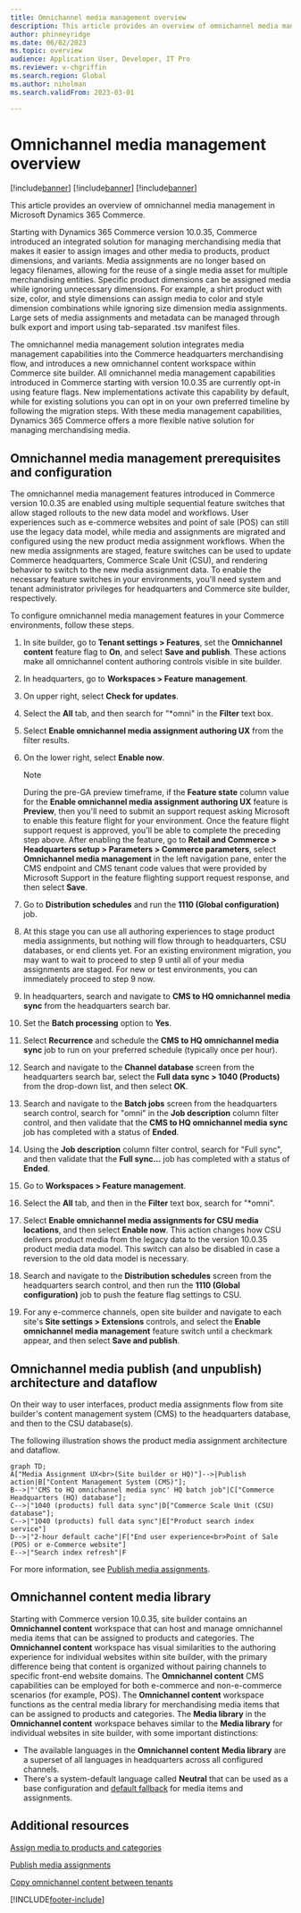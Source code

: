 ```yaml
---
title: Omnichannel media management overview
description: This article provides an overview of omnichannel media management in Microsoft Dynamics 365 Commerce.
author: phinneyridge
ms.date: 06/02/2023
ms.topic: overview
audience: Application User, Developer, IT Pro
ms.reviewer: v-chgriffin
ms.search.region: Global
ms.author: niholman
ms.search.validFrom: 2023-03-01

---
```


# Omnichannel media management overview

[!include[banner](../includes/banner.md)]
[!include[banner](../includes/preview-banner.md)]
[!include[banner](../includes/production-ready-preview-banner.md)]

This article provides an overview of omnichannel media management in Microsoft Dynamics 365 Commerce.

Starting with Dynamics 365 Commerce version 10.0.35, Commerce introduced an integrated solution for managing merchandising media that makes it easier to assign images and other media to products, product dimensions, and variants. Media assignments are no longer based on legacy filenames, allowing for the reuse of a single media asset for multiple merchandising entities. Specific product dimensions can be assigned media while ignoring unnecessary dimensions. For example, a shirt product with size, color, and style dimensions can assign media to color and style dimension combinations while ignoring size dimension media assignments. Large sets of media assignments and metadata can be managed through bulk export and import using tab-separated .tsv manifest files. 

The omnichannel media management solution integrates media management capabilities into the Commerce headquarters merchandising flow, and introduces a new omnichannel content workspace within Commerce site builder. All omnichannel media management capabilities introduced in Commerce starting with version 10.0.35 are currently opt-in using feature flags. New implementations activate this capability by default, while for existing solutions you can opt in on your own preferred timeline by following the migration steps. With these media management capabilities, Dynamics 365 Commerce offers a more flexible native solution for managing merchandising media.

<!-- ## Omnichannel media management how-to guides-->

## Omnichannel media management prerequisites and configuration

The omnichannel media management features introduced in Commerce version 10.0.35 are enabled using multiple sequential feature switches that allow staged rollouts to the new data model and workflows. User experiences such as e-commerce websites and point of sale (POS) can still use the legacy data model, while media and assignments are migrated and configured using the new product media assignment workflows. When the new media assignments are staged, feature switches can be used to update Commerce headquarters, Commerce Scale Unit (CSU), and rendering behavior to switch to the new media assignment data. To enable the necessary feature switches in your environments, you'll need system and tenant administrator privileges for headquarters and Commerce site builder, respectively.

To configure omnichannel media management features in your Commerce environments, follow these steps.

1. In site builder, go to **Tenant settings \> Features**, set the **Omnichannel content** feature flag to **On**, and select **Save and publish**. These actions make all omnichannel content authoring controls visible in site builder.
2. In headquarters, go to **Workspaces \> Feature management**.
3. On upper right, select **Check for updates**.
4. Select the **All** tab, and then search for "\*omni" in the **Filter** text box. 
5. Select **Enable omnichannel media assignment authoring UX** from the filter results.
6. On the lower right, select **Enable now**.  

    > [!NOTE]
    > During the pre-GA preview timeframe, if the **Feature state** column value for the **Enable omnichannel media assignment authoring UX** feature is **Preview**, then you'll need to submit an support request asking Microsoft to enable this feature flight for your environment. Once the feature flight support request is approved, you'll be able to complete the preceding step above. After enabling the feature, go to **Retail and Commerce \> Headquarters setup \> Parameters \> Commerce parameters**, select **Omnichannel media management** in the left navigation pane, enter the CMS endpoint and CMS tenant code values that were provided by Microsoft Support in the feature flighting support request response, and then select **Save**.

7. Go to **Distribution schedules** and run the **1110 (Global configuration)** job.
8. At this stage you can use all authoring experiences to stage product media assignments, but nothing will flow through to headquarters, CSU databases, or end clients yet. For an existing environment migration, you may want to wait to proceed to step 9 until all of your media assignments are staged. For new or test environments, you can immediately proceed to step 9 now.
9. In headquarters, search and navigate to **CMS to HQ omnichannel media sync** from the headquarters search bar.
10. Set the **Batch processing** option to **Yes**.
11. Select **Recurrence** and schedule the **CMS to HQ omnichannel media sync** job to run on your preferred schedule (typically once per hour).
12. Search and navigate to the **Channel database** screen from the headquarters search bar, select the **Full data sync \> 1040 (Products)** from the drop-down list, and then select **OK**.
13. Search and navigate to the **Batch jobs** screen from the headquarters search control, search for "omni" in the **Job description** column filter control, and then validate that the **CMS to HQ omnichannel media sync** job has completed with a status of **Ended**.
14. Using the **Job description** column filter control, search for "Full sync", and then validate that the **Full sync...** job has completed with a status of **Ended**.
15. Go to **Workspaces \> Feature management**.
16. Select the **All** tab, and then in the **Filter** text box, search for "\*omni". 
17. Select **Enable omnichannel media assignments for CSU media locations**, and then select **Enable now**. This action changes how CSU delivers product media from the legacy data to the version 10.0.35 product media data model. This switch can also be disabled in case a reversion to the old data model is necessary.
18. Search and navigate to the **Distribution schedules** screen from the headquarters search control, and then run the **1110 (Global configuration)** job to push the feature flag settings to CSU.
19. For any e-commerce channels, open site builder and navigate to each site's **Site settings \> Extensions** controls, and select the **Enable omnichannel media management** feature switch until a checkmark appear, and then select **Save and publish**.

<!--Your environment should now be ready to use the omnichannel media features end-to-end. For more information on job and cache behavior for product media publishing, see [Omnichannel media management overview](#omnichannel-media-management-overview) for authoring tutorials, and [Omnichannel media publish architecture and dataflow](#omnichannel-media-publish-and-unpublish-architecture-and-dataflow).-->

## Omnichannel media publish (and unpublish) architecture and dataflow

On their way to user interfaces, product media assignments flow from site builder's content management system (CMS) to the headquarters database, and then to the CSU database(s).

The following illustration shows the product media assignment architecture and dataflow.

```mermaid
graph TD;
A["Media Assignment UX<br>(Site builder or HQ)"]-->|Publish action|B["Content Management System (CMS)"];
B-->|"'CMS to HQ omnichannel media sync' HQ batch job"|C["Commerce Headquarters (HQ) database"];
C-->|"1040 (products) full data sync"|D["Commerce Scale Unit (CSU) database"];
C-->|"1040 (products) full data sync"|E["Product search index service"]
D-->|"2-hour default cache"|F["End user experience<br>Point of Sale (POS) or e-Commerce website"]
E-->|"Search index refresh"|F
```

For more information, see [Publish media assignments](publish-media-omnichannel.md).

## Omnichannel content media library

Starting with Commerce version 10.0.35, site builder contains an **Omnichannel content** workspace that can host and manage omnichannel media items that can be assigned to products and categories. The **Omnichannel content** workspace has visual similarities to the authoring experience for individual websites within site builder, with the primary difference being that content is organized without pairing channels to specific front-end website domains. The **Omnichannel content** CMS capabilities can be employed for both e-commerce and non-e-commerce scenarios (for example, POS). The **Omnichannel content** workspace functions as the central media library for merchandising media items that can be assigned to products and categories. The **Media library** in the **Omnichannel content** workspace behaves similar to the **Media library** for individual websites in site builder, with some important distinctions:  

- The available languages in the **Omnichannel content** **Media library** are a superset of all languages in headquarters across all configured channels.
- There's a system-default language called **Neutral** that can be used as a base configuration and [default fallback](assign-media-omnichannel.md#omnichannel-channel-specific-and-locale-specific-media-assignments) for media items and assignments.

## Additional resources

[Assign media to products and categories](assign-media-omnichannel.md)

[Publish media assignments](publish-media-omnichannel.md)

[Copy omnichannel content between tenants](copy-content-between-tenants.md)


[!INCLUDE[footer-include](../includes/footer-banner.md)]
